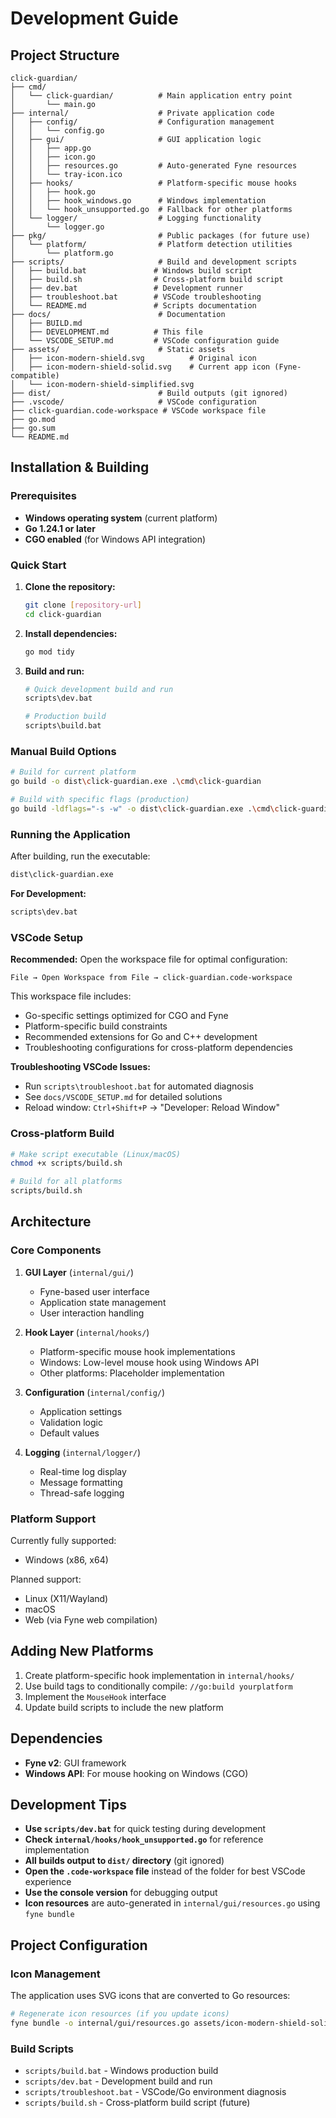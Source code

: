 # Development Guide

## Project Structure

```
click-guardian/
├── cmd/
│   └── click-guardian/          # Main application entry point
│       └── main.go
├── internal/                    # Private application code
│   ├── config/                  # Configuration management
│   │   └── config.go
│   ├── gui/                     # GUI application logic
│   │   ├── app.go
│   │   ├── icon.go
│   │   ├── resources.go         # Auto-generated Fyne resources
│   │   └── tray-icon.ico
│   ├── hooks/                   # Platform-specific mouse hooks
│   │   ├── hook.go
│   │   ├── hook_windows.go      # Windows implementation
│   │   └── hook_unsupported.go  # Fallback for other platforms
│   └── logger/                  # Logging functionality
│       └── logger.go
├── pkg/                         # Public packages (for future use)
│   └── platform/                # Platform detection utilities
│       └── platform.go
├── scripts/                     # Build and development scripts
│   ├── build.bat               # Windows build script
│   ├── build.sh                # Cross-platform build script
│   ├── dev.bat                 # Development runner
│   ├── troubleshoot.bat        # VSCode troubleshooting
│   └── README.md               # Scripts documentation
├── docs/                        # Documentation
│   ├── BUILD.md
│   ├── DEVELOPMENT.md          # This file
│   └── VSCODE_SETUP.md         # VSCode configuration guide
├── assets/                      # Static assets
│   ├── icon-modern-shield.svg          # Original icon
│   ├── icon-modern-shield-solid.svg    # Current app icon (Fyne-compatible)
│   └── icon-modern-shield-simplified.svg
├── dist/                        # Build outputs (git ignored)
├── .vscode/                     # VSCode configuration
├── click-guardian.code-workspace # VSCode workspace file
├── go.mod
├── go.sum
└── README.md
```

## Installation & Building

### Prerequisites

- **Windows operating system** (current platform)
- **Go 1.24.1 or later**
- **CGO enabled** (for Windows API integration)

### Quick Start

1. **Clone the repository:**

   ```bash
   git clone [repository-url]
   cd click-guardian
   ```

2. **Install dependencies:**

   ```bash
   go mod tidy
   ```

3. **Build and run:**

   ```bash
   # Quick development build and run
   scripts\dev.bat

   # Production build
   scripts\build.bat
   ```

### Manual Build Options

```bash
# Build for current platform
go build -o dist\click-guardian.exe .\cmd\click-guardian

# Build with specific flags (production)
go build -ldflags="-s -w" -o dist\click-guardian.exe .\cmd\click-guardian
```

### Running the Application

After building, run the executable:

```bash
dist\click-guardian.exe
```

**For Development:**

```bash
scripts\dev.bat
```

### VSCode Setup

**Recommended:** Open the workspace file for optimal configuration:

```
File → Open Workspace from File → click-guardian.code-workspace
```

This workspace file includes:

- Go-specific settings optimized for CGO and Fyne
- Platform-specific build constraints
- Recommended extensions for Go and C++ development
- Troubleshooting configurations for cross-platform dependencies

**Troubleshooting VSCode Issues:**

- Run `scripts\troubleshoot.bat` for automated diagnosis
- See `docs/VSCODE_SETUP.md` for detailed solutions
- Reload window: `Ctrl+Shift+P` → "Developer: Reload Window"

### Cross-platform Build

```bash
# Make script executable (Linux/macOS)
chmod +x scripts/build.sh

# Build for all platforms
scripts/build.sh
```

## Architecture

### Core Components

1. **GUI Layer** (`internal/gui/`)

   - Fyne-based user interface
   - Application state management
   - User interaction handling

2. **Hook Layer** (`internal/hooks/`)

   - Platform-specific mouse hook implementations
   - Windows: Low-level mouse hook using Windows API
   - Other platforms: Placeholder implementation

3. **Configuration** (`internal/config/`)

   - Application settings
   - Validation logic
   - Default values

4. **Logging** (`internal/logger/`)
   - Real-time log display
   - Message formatting
   - Thread-safe logging

### Platform Support

Currently fully supported:

- Windows (x86, x64)

Planned support:

- Linux (X11/Wayland)
- macOS
- Web (via Fyne web compilation)

## Adding New Platforms

1. Create platform-specific hook implementation in `internal/hooks/`
2. Use build tags to conditionally compile: `//go:build yourplatform`
3. Implement the `MouseHook` interface
4. Update build scripts to include the new platform

## Dependencies

- **Fyne v2**: GUI framework
- **Windows API**: For mouse hooking on Windows (CGO)

## Development Tips

- **Use `scripts/dev.bat`** for quick testing during development
- **Check `internal/hooks/hook_unsupported.go`** for reference implementation
- **All builds output to `dist/` directory** (git ignored)
- **Open the `.code-workspace` file** instead of the folder for best VSCode experience
- **Use the console version** for debugging output
- **Icon resources** are auto-generated in `internal/gui/resources.go` using `fyne bundle`

## Project Configuration

### Icon Management

The application uses SVG icons that are converted to Go resources:

```bash
# Regenerate icon resources (if you update icons)
fyne bundle -o internal/gui/resources.go assets/icon-modern-shield-solid.svg
```

### Build Scripts

- `scripts/build.bat` - Windows production build
- `scripts/dev.bat` - Development build and run
- `scripts/troubleshoot.bat` - VSCode/Go environment diagnosis
- `scripts/build.sh` - Cross-platform build script (future)
